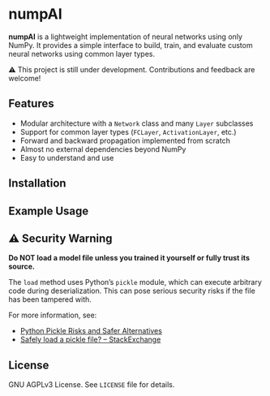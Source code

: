 # numpAI

**numpAI** is a lightweight implementation of neural networks using only NumPy. It provides a simple interface to build, train, and evaluate custom neural networks using common layer types.

⚠️ This project is still under development. Contributions and feedback are welcome!

## Features

- Modular architecture with a `Network` class and many `Layer` subclasses  
- Support for common layer types (`FCLayer`, `ActivationLayer`, etc.) 
- Forward and backward propagation implemented from scratch   
- Almost no external dependencies beyond NumPy  
- Easy to understand and use

## Installation

## Example Usage

## ⚠️ Security Warning

**Do NOT load a model file unless you trained it yourself or fully trust its source.**

The `load` method uses Python’s `pickle` module, which can execute arbitrary code during deserialization. This can pose serious security risks if the file has been tampered with.

For more information, see:  
- [Python Pickle Risks and Safer Alternatives](https://www.arjancodes.com/blog/python-pickle-module-security-risks-and-safer-alternatives/)  
- [Safely load a pickle file? – StackExchange](https://security.stackexchange.com/questions/183966/safely-load-a-pickle-file)

## License

GNU AGPLv3 License. See `LICENSE` file for details.